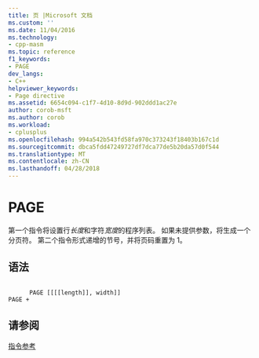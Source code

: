 ```yaml
---
title: 页 |Microsoft 文档
ms.custom: ''
ms.date: 11/04/2016
ms.technology:
- cpp-masm
ms.topic: reference
f1_keywords:
- PAGE
dev_langs:
- C++
helpviewer_keywords:
- Page directive
ms.assetid: 6654c094-c1f7-4d10-8d9d-902ddd1ac27e
author: corob-msft
ms.author: corob
ms.workload:
- cplusplus
ms.openlocfilehash: 994a542b543fd58fa970c373243f18403b167c1d
ms.sourcegitcommit: dbca5fdd47249727df7dca77de5b20da57d0f544
ms.translationtype: MT
ms.contentlocale: zh-CN
ms.lasthandoff: 04/28/2018
---
```

# <a name="page"></a>PAGE
第一个指令将设置行*长度*和字符*宽度*的程序列表。 如果未提供参数，将生成一个分页符。 第二个指令形式递增的节号，并将页码重置为 1。  
  
## <a name="syntax"></a>语法  
  
```  
  
      PAGE [[[[length]], width]]  
PAGE +  
```  
  
## <a name="see-also"></a>请参阅  
 [指令参考](../../assembler/masm/directives-reference.md)